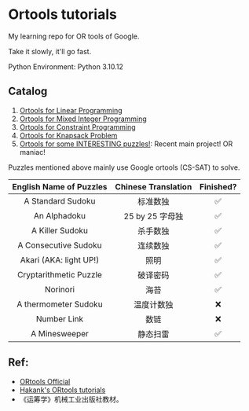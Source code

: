 # Ortools tutorials

My learning repo for OR tools of Google. 

Take it slowly, it'll go fast.

Python Environment: Python 3.10.12


## Catalog


1. [Ortools for Linear Programming](./SimpleLP.ipynb)
2. [Ortools for Mixed Integer Programming](./IntegerOpt.ipynb)
3. [Ortools for Constraint Programming](./ConstraintOpt.ipynb)
4. [Ortools for Knapsack Problem](./KnapsackPro.ipynb)
5. [Ortools for some INTERESTING puzzles!](./Puzzles.ipynb): Recent main project! OR maniac!

Puzzles mentioned above mainly use Google ortools (CS-SAT) to solve. 

| English Name of Puzzles | Chinese Translation | Finished? |
| :---------------------: | :-----------------: | :-------: |
|    A Standard Sudoku    |      标准数独       |     ✅     |
|      An Alphadoku       |   25 by 25 字母独   |     ✅     |
|     A Killer Sudoku     |      杀手数独       |     ✅     |
|  A Consecutive Sudoku   |      连续数独       |     ✅     |
| Akari (AKA: light UP!)  |        照明         |     ✅     |
| Cryptarithmetic Puzzle  |      破译密码       |     ✅     |
|        Norinori         |        海苔         |     ✅     |
|  A thermometer Sudoku   |     温度计数独      |     ❌     |
|       Number Link       |        数链         |     ❌     |
|      A Minesweeper      |      静态扫雷       |     ✅     |




## Ref:

- [ORtools Official](https://developers.google.cn/optimization?hl=zh-cn)
- [Hakank's ORtools tutorials](http://www.hakank.org/google_or_tools/)
- 《运筹学》机械工业出版社教材。